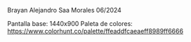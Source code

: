 
Brayan Alejandro Saa Morales
06/2024

Pantalla base: 1440x900
Paleta de colores: https://www.colorhunt.co/palette/ffeaddfcaeaeff8989ff6666
